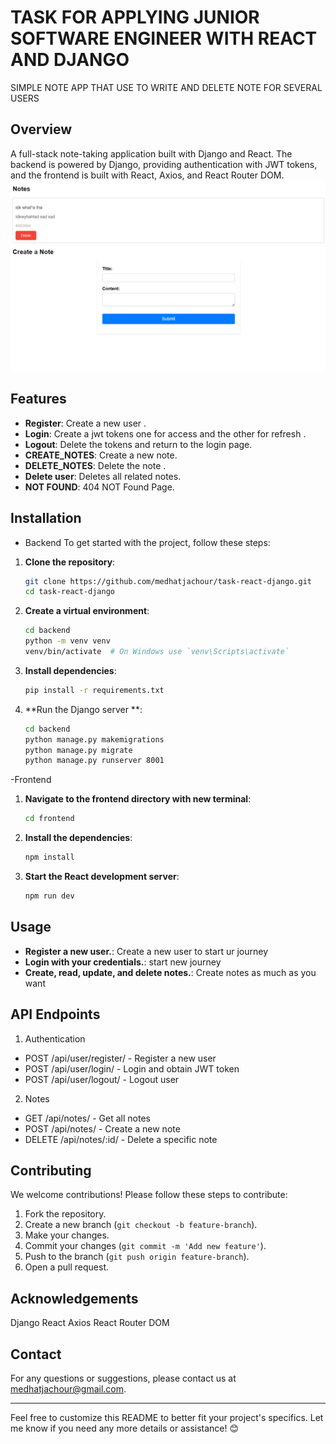 # TASK FOR APPLYING JUNIOR SOFTWARE ENGINEER WITH  REACT AND DJANGO
SIMPLE NOTE APP THAT USE TO WRITE AND DELETE NOTE FOR SEVERAL USERS 

## Overview
A full-stack note-taking application built with Django and React. The backend is powered by Django, providing authentication with JWT tokens, and the frontend is built with React, Axios, and React Router DOM.
![alt text](https://github.com/medhatjachour/task-react-django/blob/main/sample/1.png?raw=true)

## Features
- **Register**: Create a new user .
- **Login**: Create a jwt tokens one for access and the other for refresh  .
- **Logout**: Delete the tokens and return to the login page.
- **CREATE_NOTES**: Create a new note.
- **DELETE_NOTES**: Delete the note .
- **Delete user**: Deletes all related notes.
- **NOT FOUND**: 404 NOT Found Page.

## Installation
- Backend
To get started with the project, follow these steps:

1. **Clone the repository**:
    ```bash
    git clone https://github.com/medhatjachour/task-react-django.git
    cd task-react-django
    ```

2. **Create a virtual environment**:
    ```bash
    cd backend
    python -m venv venv
    venv/bin/activate  # On Windows use `venv\Scripts\activate`
    ```

3. **Install dependencies**:
    ```bash
    pip install -r requirements.txt
    ```
4. **Run the Django server  **:
    ```bash
    cd backend
    python manage.py makemigrations
    python manage.py migrate
    python manage.py runserver 8001
    ```

-Frontend
1. **Navigate to the frontend directory with new terminal**:
    ```bash
    cd frontend
    ```
2. **Install the dependencies**:
    ```bash
    npm install
    ```
3. **Start the React development server**:
    ```bash
    npm run dev
    ```

## Usage
- **Register a new user.**: Create a new user to start ur journey
- **Login with your credentials.**: start new journey 
- **Create, read, update, and delete notes.**: Create notes as much as you want
## API Endpoints
1. Authentication
- POST /api/user/register/ - Register a new user
- POST /api/user/login/ - Login and obtain JWT token
- POST /api/user/logout/ - Logout user
2. Notes
- GET /api/notes/ - Get all notes
- POST /api/notes/ - Create a new note
- DELETE /api/notes/:id/ - Delete a specific note
## Contributing
We welcome contributions! Please follow these steps to contribute:

1. Fork the repository.
2. Create a new branch (`git checkout -b feature-branch`).
3. Make your changes.
4. Commit your changes (`git commit -m 'Add new feature'`).
5. Push to the branch (`git push origin feature-branch`).
6. Open a pull request.

## Acknowledgements
Django
React
Axios
React Router DOM

## Contact
For any questions or suggestions, please contact us at medhatjachour@gmail.com.

---

Feel free to customize this README to better fit your project's specifics. Let me know if you need any more details or assistance! 😊

